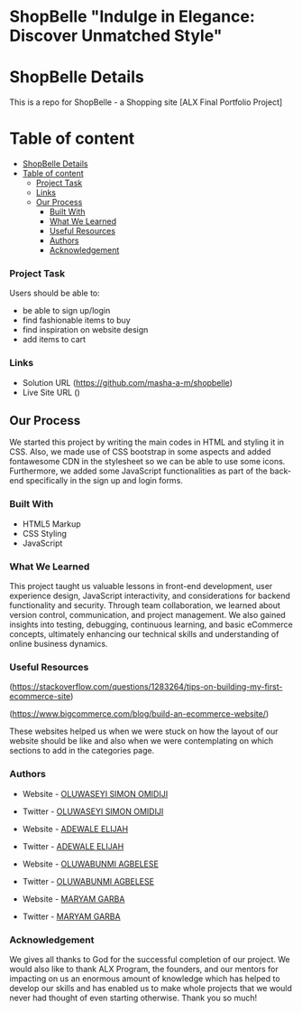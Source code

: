 # ShopBelle "Indulge in Elegance: Discover Unmatched Style"

# ShopBelle Details

This is a repo for ShopBelle - a Shopping site [ALX Final Portfolio Project]

# Table of content

- [ShopBelle Details](#shopverse-details)
- [Table of content](#table-of-content)
    - [Project Task](#project-task)
    - [Links](#links)
  - [Our Process](#our-process)
    - [Built With](#built-with)
    - [What We Learned](#what-we-learned)
    - [Useful Resources](#useful-resources)
    - [Authors](#authors)
    - [Acknowledgement](#acknowledgement)


### Project Task

Users should be able to:

- be able to sign up/login
- find fashionable items to buy
- find inspiration on website design
- add items to cart


### Links

- Solution URL (https://github.com/masha-a-m/shopbelle)
- Live Site URL ()


## Our Process

We started this project by writing the main codes in HTML and styling it in CSS. Also, we made use of CSS bootstrap in some aspects and added fontawesome CDN in the stylesheet so we can be able to use some icons. Furthermore, we added some JavaScript functionalities as part of the back-end specifically in the sign up and login forms. 

### Built With 

- HTML5 Markup
- CSS Styling
- JavaScript

### What We Learned 

This project taught us valuable lessons in front-end development, user experience design, JavaScript interactivity, and considerations for backend functionality and security. Through team collaboration, we learned about version control, communication, and project management. We also gained insights into testing, debugging, continuous learning, and basic eCommerce concepts, ultimately enhancing our technical skills and understanding of online business dynamics.


### Useful Resources 

(https://stackoverflow.com/questions/1283264/tips-on-building-my-first-ecommerce-site)

(https://www.bigcommerce.com/blog/build-an-ecommerce-website/)

These websites helped us when we were stuck on how the layout of our website should be like and also when we were contemplating on which sections to add in the categories page.


### Authors
- Website - [OLUWASEYI SIMON OMIDIJI](https://github.com/Distinctsy)
- Twitter - [OLUWASEYI SIMON OMIDIJI](https://twitter.com/)

- Website - [ADEWALE ELIJAH](https://github.com/Adewalw101)
- Twitter - [ADEWALE ELIJAH](https://twitter.com/)

- Website - [OLUWABUNMI AGBELESE](https://github.com/paulagbelex)
- Twitter - [OLUWABUNMI AGBELESE](https://twitter.com/paulagbelex)

- Website - [MARYAM GARBA](https://github.com/masha-a-m)
- Twitter - [MARYAM GARBA](https://twitter.com/bookoverboys)


### Acknowledgement

We gives all thanks to God for the successful completion of our project. 
We would also like to thank ALX Program, the founders, and our mentors for impacting on us an enormous amount of knowledge which has helped to develop our skills and has enabled us to make whole projects that we would never had thought of even starting otherwise. Thank you so much!
